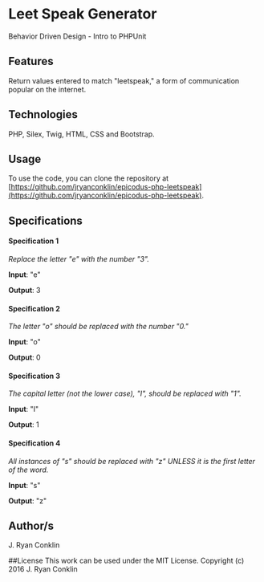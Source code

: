 # Leet Speak Generator
Behavior Driven Design - Intro to PHPUnit

## Features
Return values entered to match "leetspeak," a form of communication popular on the internet.

## Technologies

PHP, Silex, Twig, HTML, CSS and Bootstrap.

## Usage

To use the code, you can clone the repository at [https://github.com/jryanconklin/epicodus-php-leetspeak](https://github.com/jryanconklin/epicodus-php-leetspeak).

## Specifications

#### Specification 1 ####
*Replace the letter "e" with the number "3".*

__Input__: "e"

__Output__: 3

#### Specification 2 ####
*The letter "o" should be replaced with the number "0."*

__Input__: "o"

__Output__: 0

#### Specification 3 ####
*The capital letter (not the lower case), "I", should be replaced with "1".*

__Input__: "I"

__Output__: 1

#### Specification 4 ####
*All instances of "s" should be replaced with "z" UNLESS it is the first letter of the word.*

__Input__: "s"

__Output__: "z"


## Author/s
J. Ryan Conklin

##License
This work can be used under the MIT License.
Copyright (c) 2016 J. Ryan Conklin
